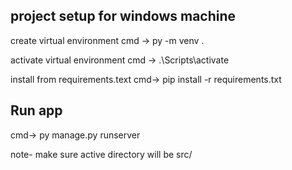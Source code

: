 ## project setup for windows machine

create virtual environment 
cmd -> py -m venv .

activate virtual environment
cmd -> .\Scripts\activate

install from requirements.text 
cmd-> pip install -r requirements.txt


## Run app
cmd-> py manage.py runserver 

note- make sure active directory will be src/
